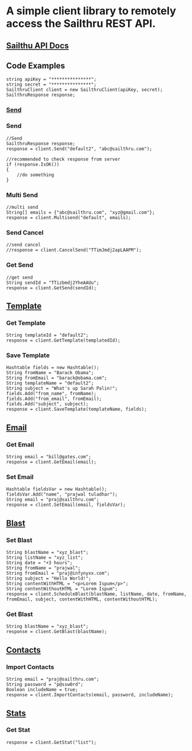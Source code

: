 # A simple client library to remotely access the Sailthru REST API.

## [Sailthu API Docs](http://docs.sailthru.com/)

## Code Examples
		
	string apiKey = "***************";
	string secret = "***************";
	SailthruClient client = new SailthruClient(apiKey, secret);
	SailthruResponse response;
	
### [Send](http://docs.sailthru.com/api/send)

### Send
	//Send
    SailthruResponse response;
    response = client.Send("default2", "abc@sailthru.com");
	
	//recommended to check response from server
	if (response.IsOK())
	{
		//do something
	}
	
### Multi Send
	//multi send
	String[] emails = {"abc@sailthru.com", "xyz@gmail.com"};
	response = client.Multisend("default", emails);
	
### Send Cancel
	//send cancel
	//response = client.CancelSend("TTimJmdj2apLAAPM");

### Get Send
	//get send
	String sendId = "TTizbmdj2YheAAUu";
    response = client.GetSend(sendId);

## [Template](http://docs.sailthru.com/api/template)
### Get Template
	String templateId = "default2";
	response = client.GetTemplate(templatedId);
	
### Save Template
	Hashtable fields = new Hashtable();
	String fromName = "Barack Obama";
	String fromEmail = "barack@obama.com";
	String templateName = "default2";
	String subject = "What's up Sarah Palin!";
	fields.Add("from_name", fromName);
	fields.Add("from_email", fromEmail);
	fields.Add("subject", subject);
	response = client.SaveTemplate(templateName, fields);

## [Email](http://docs.sailthru.com/api/email)

### Get Email
	String email = "bill@gates.com";
	response = client.GetEmail(email);
	
### Set Email
	Hashtable fieldsVar = new Hashtable();	
	fieldsVar.Add("name", "prajwal tuladhar");
	String email = "praj@sailthru.com";
	response = client.SetEmail(email, fieldsVar);

## [Blast](http://docs.sailthru.com/api/blast)	

### Set Blast
	String blastName = "xyz_blast";
	String listName = "xyz_list";
	String date = "+3 hours";
	String fromName = "prajwal";
	String fromEmail = "praj@infynyxx.com";
	String subject = "Hello World!";
	String contentWithHTML = "<p>Lorem Ispum</p>";
	String contentWithoutHTML = "Lorem Ispum";
	response = client.ScheduleBlast(blastName, listName, date, fromName, fromEmail, subject, contentWithHTML, contentWithoutHTML);


### Get Blast
	String blastName = "xyz_blast";
    response = client.GetBlast(blastName);
	

## [Contacts](http://docs.sailthru.com/api/contacts)

### Import Contacts
	String email = "praj@sailthru.com";
	String password = "p@ssw0rd";
	Boolean includeName = true;
	response = client.ImportContacts(email, password, includeName);
	
## [Stats](http://docs.sailthru.com/api/stats)

### Get Stat
	response = client.GetStat("list");